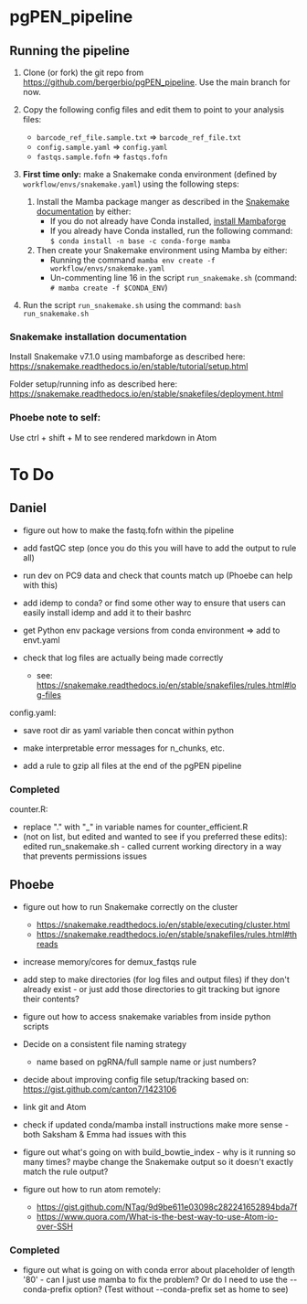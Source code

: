 # pgPEN_pipeline

## Running the pipeline

1. Clone (or fork) the git repo from https://github.com/bergerbio/pgPEN_pipeline. Use the main branch for now.

2. Copy the following config files and edit them to point to your analysis files:
    * `barcode_ref_file.sample.txt` => `barcode_ref_file.txt`
    * `config.sample.yaml` => `config.yaml`
    * `fastqs.sample.fofn` => `fastqs.fofn`


3. **First time only:** make a Snakemake conda environment (defined by `workflow/envs/snakemake.yaml`) using the following steps:
    1. Install the Mamba package manger as described in the [Snakemake documentation](https://snakemake.readthedocs.io/en/stable/getting_started/installation.html) by either:
        * If you do not already have Conda installed, [install Mambaforge](https://github.com/conda-forge/miniforge#mambaforge)
        * If you already have Conda installed, run the following command: `$ conda install -n base -c conda-forge mamba`
    2. Then create your Snakemake environment using Mamba by either:
        * Running the command `mamba env create -f workflow/envs/snakemake.yaml`
        * Un-commenting line 16 in the script `run_snakemake.sh` (command: `# mamba create -f $CONDA_ENV`)


4. Run the script `run_snakemake.sh` using the command: `bash run_snakemake.sh`

### Snakemake installation documentation
Install Snakemake v7.1.0 using mambaforge as described here:
https://snakemake.readthedocs.io/en/stable/tutorial/setup.html

Folder setup/running info as described here:
https://snakemake.readthedocs.io/en/stable/snakefiles/deployment.html


### Phoebe note to self:
Use ctrl + shift + M to see rendered markdown in Atom

# To Do

## Daniel
* figure out how to make the fastq.fofn within the pipeline

* add fastQC step (once you do this you will have to add the output to rule all)

* run dev on PC9 data and check that counts match up (Phoebe can help with this)

* add idemp to conda? or find some other way to ensure that users can easily install idemp and add it to their bashrc

* get Python env package versions from conda environment => add to envt.yaml

* check that log files are actually being made correctly
  * see: https://snakemake.readthedocs.io/en/stable/snakefiles/rules.html#log-files

config.yaml:
* save root dir as yaml variable then concat within python

* make interpretable error messages for n_chunks, etc.

* add a rule to gzip all files at the end of the pgPEN pipeline

### Completed
counter.R: 
* replace "." with "_" in variable names for counter_efficient.R 
* (not on list, but edited and wanted to see if you preferred these edits): edited run_snakemake.sh - called current working directory in a way that prevents permissions issues

## Phoebe
* figure out how to run Snakemake correctly on the cluster
  * https://snakemake.readthedocs.io/en/stable/executing/cluster.html
  * https://snakemake.readthedocs.io/en/stable/snakefiles/rules.html#threads

* increase memory/cores for demux_fastqs rule

* add step to make directories (for log files and output files) if they don't already exist - or just add those directories to git tracking but ignore their contents?

* figure out how to access snakemake variables from inside python scripts

* Decide on a consistent file naming strategy
  * name based on pgRNA/full sample name or just numbers?

* decide about improving config file setup/tracking based on: https://gist.github.com/canton7/1423106

* link git and Atom

* check if updated conda/mamba install instructions make more sense - both Saksham & Emma had issues with this

* figure out what's going on with build_bowtie_index - why is it running so many times? maybe change the Snakemake output so it doesn't exactly match the rule output?

* figure out how to run atom remotely:
  * https://gist.github.com/NTag/9d9be611e03098c282241652894bda7f
  * https://www.quora.com/What-is-the-best-way-to-use-Atom-io-over-SSH

### Completed

* figure out what is going on with conda error about placeholder of length '80' - can I just use mamba to fix the problem? Or do I need to use the --conda-prefix option? (Test without --conda-prefix set as home to see)
